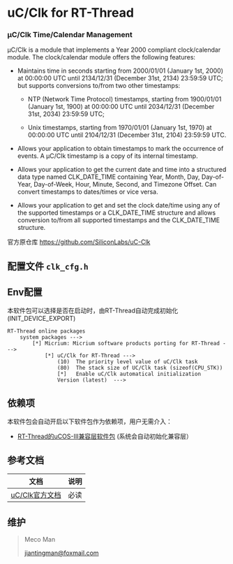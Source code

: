 # uC/Clk for RT-Thread

### µC/Clk Time/Calendar Management

µC/Clk is a module that implements a Year 2000 compliant clock/calendar module. The clock/calendar module offers the following features:

* Maintains time in seconds starting from 2000/01/01 (January 1st, 2000) at 00:00:00 UTC until 2134/12/31 (December 31st, 2134) 23:59:59 UTC; but supports conversions to/from two other timestamps:

  * NTP (Network Time Protocol) timestamps, starting from 1900/01/01 (January 1st, 1900) at 00:00:00 UTC until 2034/12/31 (December 31st, 2034) 23:59:59 UTC;

  * Unix timestamps, starting from 1970/01/01 (January 1st, 1970) at 00:00:00 UTC until 2104/12/31 (December 31st, 2104) 23:59:59 UTC.

* Allows your application to obtain timestamps to mark the occurrence of events. A µC/Clk timestamp is a copy of its internal timestamp.

* Allows your application to get the current date and time into a structured data type named CLK_DATE_TIME containing Year, Month, Day, Day-of-Year, Day-of-Week, Hour, Minute, Second, and Timezone Offset. Can convert timestamps to dates/times or vice versa.

* Allows your application to get and set the clock date/time using any of the supported timestamps or a CLK_DATE_TIME structure and allows conversion to/from all supported timestamps and the CLK_DATE_TIME structure.

官方原仓库 https://github.com/SiliconLabs/uC-Clk



## 配置文件 `clk_cfg.h`



## Env配置

本软件包可以选择是否在启动时，由RT-Thread自动完成初始化 (INIT_DEVICE_EXPORT)

```
RT-Thread online packages
    system packages --->
        [*] Micrium: Micrium software products porting for RT-Thread --->
            [*] uC/Clk for RT-Thread --->
                (10)  The priority level value of uC/Clk task
                (80)  The stack size of UC/Clk task (sizeof(CPU_STK))
                [*]   Enable uC/Clk automatical initialization
                Version (latest)  --->
```



## 依赖项

本软件包会自动开启以下软件包作为依赖项，用户无需介入：

- [RT-Thread的uCOS-III兼容层软件包](https://github.com/mysterywolf/RT-Thread-wrapper-of-uCOS-III) (系统会自动初始化兼容层）



## 参考文档

|                             文档                             | 说明 |
| :----------------------------------------------------------: | :--: |
| [uC/Clk官方文档](https://doc.micrium.com/pages/viewpage.action?pageId=10753188) | 必读 |



## 维护 

> Meco Man
>
> jiantingman@foxmail.com
